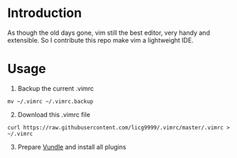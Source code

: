 # Introduction

As though the old days gone, vim still the best editor, very handy and extensible. So I contribute this repo make vim a lightweight IDE.

# Usage

1) Backup the current .vimrc

```
mv ~/.vimrc ~/.vimrc.backup
```

2) Download this .vimrc file

```
curl https://raw.githubusercontent.com/licg9999/.vimrc/master/.vimrc > ~/.vimrc
```

3) Prepare [Vundle](https://github.com/VundleVim/Vundle.vim) and install all plugins 

